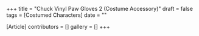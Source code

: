 +++
title = "Chuck Vinyl Paw Gloves 2 (Costume Accessory)"
draft = false
tags = [Costumed Characters]
date = ""

[Article]
contributors = []
gallery = []
+++